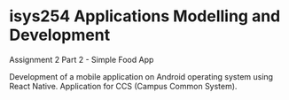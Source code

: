 # isys254 Applications Modelling and Development

Assignment 2 Part 2 - Simple Food App

Development of a mobile application on Android operating system using React Native. 
Application for CCS (Campus Common System).
